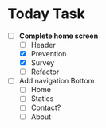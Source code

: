 # Today Task

- [ ] **Complete home screen**
  - [ ] Header
  - [x] Prevention
  - [x] Survey
  - [ ] Refactor
- [ ] Add navigation Bottom 
  - [ ] Home
  - [ ] Statics
  - [ ] Contact?
  - [ ] About